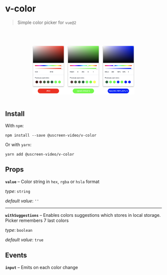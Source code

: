 # v-color

> Simple color picker for `vue@2`

<br>
<br>
<br>
<div align="center">
  <img src="public/preview.png" width="65%" />
</div>
<br>

## Install

With `npm`: 
```
npm install --save @uscreen-video/v-color
```

Or with `yarn`:

```
yarn add @uscreen-video/v-color
```

## Props

**`value`** – Color string in `hex`, `rgba` or `hsla` format

_type_: `string`

_default value_: `''`

---

**`withSuggestions`** – Enables colors suggestions which stores in local storage. Picker remembers 7 last colors

_type_: `boolean`

_default value_: `true`

## Events

**`input`** – Emits on each color change
